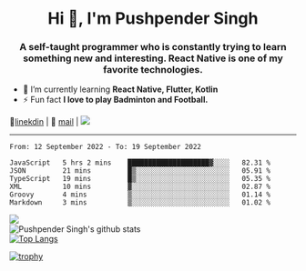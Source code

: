 <h1 align="center">Hi 👋, I'm Pushpender Singh</h1>
<h3 align="center">A self-taught programmer who is constantly trying to learn something new and interesting. React Native is one of my favorite technologies.</h3>

- 🌱 I’m currently learning **React Native, Flutter, Kotlin**
- ⚡ Fun fact **I love to play Badminton and Football.**

👔[linekdin](https://www.linkedin.com/in/pushpender-singh-240061202/) | 📧 [mail](mailto:pushpendersingh@p2devs.com) | ![](https://komarev.com/ghpvc/?username=pushpender-singh-ap&color=blue)


---

<!--START_SECTION:waka-->

```text
From: 12 September 2022 - To: 19 September 2022

JavaScript   5 hrs 2 mins    ████████████████████▓░░░░   82.31 %
JSON         21 mins         █▒░░░░░░░░░░░░░░░░░░░░░░░   05.91 %
TypeScript   19 mins         █▒░░░░░░░░░░░░░░░░░░░░░░░   05.35 %
XML          10 mins         ▓░░░░░░░░░░░░░░░░░░░░░░░░   02.87 %
Groovy       4 mins          ▒░░░░░░░░░░░░░░░░░░░░░░░░   01.14 %
Markdown     3 mins          ▒░░░░░░░░░░░░░░░░░░░░░░░░   01.02 %
```

<!--END_SECTION:waka-->

<img align="left" src="https://github-readme-streak-stats.herokuapp.com/?user=pushpender-singh-ap&theme=dark" /></br>
![Pushpender Singh's github stats](https://github-readme-stats.vercel.app/api?username=pushpender-singh-ap&show_icons=true&theme=radical&count_private=true)</br>
[![Top Langs](https://github-readme-stats.vercel.app/api/top-langs/?username=pushpender-singh-ap&theme=radical)](https://github.com/pushpender-singh-ap/github-readme-stats)

[![trophy](https://github-profile-trophy.vercel.app/?username=pushpender-singh-ap&theme=radical)](https://github.com/pushpender-singh-ap/pushpender-singh-ap)
